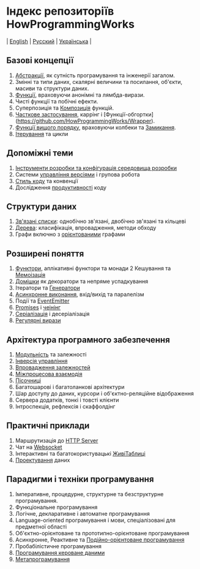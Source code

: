 # Індекс репозиторіїв HowProgrammingWorks
| [English](README.md) | [Русский](README.ru.md) | [Українська](README.ua.md) |

## Базові концепції

  1. [Абстракції](https://github.com/HowProgrammingWorks/Abstractions), як сутність програмування та інженерії загалом.
  2. Змінні та типи даних, скалярні величини та посилання, об'єкти, масиви та структури даних.
  3. [Функції](https://github.com/HowProgrammingWorks/Function), враховуючи анонімні та лямбда-вирази.
  4. Чисті функції та побічні ефекти.
  5. Суперпозиція та [Композиція](https://github.com/HowProgrammingWorks/Composition) функцій.
  6. [Часткове застосування](https://github.com/HowProgrammingWorks/PartialApplication), каррінг і [Функції-обгортки] (https://github.com/HowProgrammingWorks/Wrapper).
  7. [Функції вищого порядку](https://github.com/HowProgrammingWorks/HigherOrderFunction), враховуючи колбеки та [Замикання](https://github.com/HowProgrammingWorks/Closure).
  8. [Ітерування](https://github.com/HowProgrammingWorks/Iteration) та цикли
<!--
Generics
https://github.com/HowProgrammingWorks/DataTypes
https://github.com/HowProgrammingWorks/DataStructures
https://github.com/HowProgrammingWorks/String
https://github.com/HowProgrammingWorks/Set
-->

## Допоміжні теми

  1. [Інструменти розробки та конфігурація середовища розробки](https://github.com/HowProgrammingWorks/Tools)
  2. Системи [управління версіями](https://github.com/HowProgrammingWorks/VersionControl) і групова робота
  3. [Стиль коду](https://github.com/HowProgrammingWorks/CodeStyle) та конвенції
  4. Дослідження [продуктивності](https://github.com/HowProgrammingWorks/Benchmark) коду

## Структури даних

  1. [Зв'язані списки](https://github.com/HowProgrammingWorks/LinkedList): однобічно зв'язані, двобічно зв'язані та кільцеві
  2. [Дерева](https://github.com/HowProgrammingWorks/TreeNode): класифікація, впровадження, методи обходу
  3. Графи включно з [орієнтованими](https://github.com/HowProgrammingWorks/DirectedGraph) графами
<!--
https://github.com/HowProgrammingWorks/Collections
-->

## Розширені поняття

  1. [Функтори](https://github.com/HowProgrammingWorks/Functor), аплікативні функтори та монади
  2  Кешування та [Мемоізація](https://github.com/HowProgrammingWorks/Memoization)
  3. [Домішки](https://github.com/HowProgrammingWorks/Mixin) як декоратори та непряме успадкування
  4. Ітератори та [Генератори](https://github.com/HowProgrammingWorks/Generator)
  5. [Асинхронне виконання](https://github.com/HowProgrammingWorks/AsynchronousProgramming), вхід/вихід та паралелізм
  6. Події та [EventEmitter](https://github.com/HowProgrammingWorks/EventEmitter)
  7. [Promises](https://github.com/HowProgrammingWorks/Promise) і [чеінінг](https://github.com/HowProgrammingWorks/Chaining)
  8. [Серіалізація](https://github.com/HowProgrammingWorks/Serialization) і десеріалізація
  9. [Регулярні вирази](https://github.com/HowProgrammingWorks/RegExp)
<!--
https://github.com/HowProgrammingWorks/Concurrency
https://github.com/HowProgrammingWorks/Proxy
https://github.com/HowProgrammingWorks/Symbol
-->

## Архітектура програмного забезпечення

  1. [Модульність](https://github.com/HowProgrammingWorks/Modularity) та залежності
  2. [Інверсія управління](https://github.com/HowProgrammingWorks/InversionOfControl)
  3. [Впровадження залежностей](https://github.com/HowProgrammingWorks/DependencyInjection)
  4. [Міжпроцесова взаємодія](https://github.com/HowProgrammingWorks/InterProcessCommunication)
  5. [Пісочниці](https://github.com/HowProgrammingWorks/Sandboxes)
  6. Багатошарові і багатоланкові архітектури
  7. Шар доступу до даних, курсори і об'єктно-реляційне відображення
  8. Сервера додатків, тонкі і товсті клієнти
  9. Інтроспекція, рефлексія і скаффолдінг

## Практичні приклади

  1. Маршрутизація до [HTTP Server](https://github.com/HowProgrammingWorks/NodeServer)
  2. Чат на [Websocket](https://github.com/HowProgrammingWorks/WebsocketChat)
  3. Інтерактивні та багатокористувацькі [ЖивіТаблиці](https://github.com/HowProgrammingWorks/LiveTable)
  4. [Проектування](https://github.com/HowProgrammingWorks/Projection) даних

## Парадигми і техніки програмування

  1. Імперативне, процедурне, структурне та безструктурне програмування.
  2. Функціональне програмування
  3. Логічне, декларативне і автоматне програмування
  4. Language-oriented програмування і мови, спеціалізовані для предметної області
  5. Об'єктно-орієнтоване та прототипно-орієнтоване програмування
  6. Асинхронне, Реактивне та [Подійно-орієнтоване програмування](https://github.com/HowProgrammingWorks/EventDrivenProgramming)
  7. Пробабілістичне програмування
  8. [Програмування кероване даними](https://github.com/HowProgrammingWorks/DataDrivenProgramming)
  9. [Метапрограмування](https://github.com/HowProgrammingWorks/Metaprogramming)

